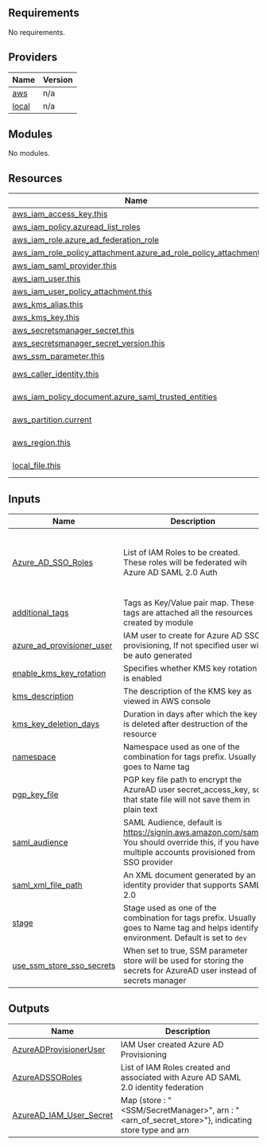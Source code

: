 ## Requirements

No requirements.

## Providers

| Name | Version |
|------|---------|
| <a name="provider_aws"></a> [aws](#provider\_aws) | n/a |
| <a name="provider_local"></a> [local](#provider\_local) | n/a |

## Modules

No modules.

## Resources

| Name | Type |
|------|------|
| [aws_iam_access_key.this](https://registry.terraform.io/providers/hashicorp/aws/latest/docs/resources/iam_access_key) | resource |
| [aws_iam_policy.azuread_list_roles](https://registry.terraform.io/providers/hashicorp/aws/latest/docs/resources/iam_policy) | resource |
| [aws_iam_role.azure_ad_federation_role](https://registry.terraform.io/providers/hashicorp/aws/latest/docs/resources/iam_role) | resource |
| [aws_iam_role_policy_attachment.azure_ad_role_policy_attachment](https://registry.terraform.io/providers/hashicorp/aws/latest/docs/resources/iam_role_policy_attachment) | resource |
| [aws_iam_saml_provider.this](https://registry.terraform.io/providers/hashicorp/aws/latest/docs/resources/iam_saml_provider) | resource |
| [aws_iam_user.this](https://registry.terraform.io/providers/hashicorp/aws/latest/docs/resources/iam_user) | resource |
| [aws_iam_user_policy_attachment.this](https://registry.terraform.io/providers/hashicorp/aws/latest/docs/resources/iam_user_policy_attachment) | resource |
| [aws_kms_alias.this](https://registry.terraform.io/providers/hashicorp/aws/latest/docs/resources/kms_alias) | resource |
| [aws_kms_key.this](https://registry.terraform.io/providers/hashicorp/aws/latest/docs/resources/kms_key) | resource |
| [aws_secretsmanager_secret.this](https://registry.terraform.io/providers/hashicorp/aws/latest/docs/resources/secretsmanager_secret) | resource |
| [aws_secretsmanager_secret_version.this](https://registry.terraform.io/providers/hashicorp/aws/latest/docs/resources/secretsmanager_secret_version) | resource |
| [aws_ssm_parameter.this](https://registry.terraform.io/providers/hashicorp/aws/latest/docs/resources/ssm_parameter) | resource |
| [aws_caller_identity.this](https://registry.terraform.io/providers/hashicorp/aws/latest/docs/data-sources/caller_identity) | data source |
| [aws_iam_policy_document.azure_saml_trusted_entities](https://registry.terraform.io/providers/hashicorp/aws/latest/docs/data-sources/iam_policy_document) | data source |
| [aws_partition.current](https://registry.terraform.io/providers/hashicorp/aws/latest/docs/data-sources/partition) | data source |
| [aws_region.this](https://registry.terraform.io/providers/hashicorp/aws/latest/docs/data-sources/region) | data source |
| [local_file.this](https://registry.terraform.io/providers/hashicorp/local/latest/docs/data-sources/file) | data source |

## Inputs

| Name | Description | Type | Default | Required |
|------|-------------|------|---------|:--------:|
| <a name="input_Azure_AD_SSO_Roles"></a> [Azure\_AD\_SSO\_Roles](#input\_Azure\_AD\_SSO\_Roles) | List of IAM Roles to be created. These roles will be federated wih Azure AD SAML 2.0 Auth | <pre>list(object({<br>    name                           = string<br>    policy_arns                    = list(string)<br>    permission_boundary_policy_arn = string<br>  }))</pre> | `[]` | no |
| <a name="input_additional_tags"></a> [additional\_tags](#input\_additional\_tags) | Tags as Key/Value pair map. These tags are attached all the resources created by module | `map(string)` | `{}` | no |
| <a name="input_azure_ad_provisioner_user"></a> [azure\_ad\_provisioner\_user](#input\_azure\_ad\_provisioner\_user) | IAM user to create for Azure AD SSO provisioning, If not specified user will be auto generated | `string` | `""` | no |
| <a name="input_enable_kms_key_rotation"></a> [enable\_kms\_key\_rotation](#input\_enable\_kms\_key\_rotation) | Specifies whether KMS key rotation is enabled | `bool` | `true` | no |
| <a name="input_kms_description"></a> [kms\_description](#input\_kms\_description) | The description of the KMS key as viewed in AWS console | `string` | `"SSM Parameter Store KMS master key used for AzureAD user secret"` | no |
| <a name="input_kms_key_deletion_days"></a> [kms\_key\_deletion\_days](#input\_kms\_key\_deletion\_days) | Duration in days after which the key is deleted after destruction of the resource | `number` | `10` | no |
| <a name="input_namespace"></a> [namespace](#input\_namespace) | Namespace used as one of the combination for tags prefix. Usually goes to Name tag | `string` | `"example"` | no |
| <a name="input_pgp_key_file"></a> [pgp\_key\_file](#input\_pgp\_key\_file) | PGP key file path to encrypt the AzureAD user secret\_access\_key, so that state file will not save them in plain text | `string` | n/a | yes |
| <a name="input_saml_audience"></a> [saml\_audience](#input\_saml\_audience) | SAML Audience, default is https://signin.aws.amazon.com/saml, You should override this, if you have multiple accounts provisioned from SSO provider | `string` | `"https://signin.aws.amazon.com/saml"` | no |
| <a name="input_saml_xml_file_path"></a> [saml\_xml\_file\_path](#input\_saml\_xml\_file\_path) | An XML document generated by an identity provider that supports SAML 2.0 | `string` | n/a | yes |
| <a name="input_stage"></a> [stage](#input\_stage) | Stage used as one of the combination for tags prefix. Usually goes to Name tag and helps identify environment. Default is set to `dev` | `string` | `"dev"` | no |
| <a name="input_use_ssm_store_sso_secrets"></a> [use\_ssm\_store\_sso\_secrets](#input\_use\_ssm\_store\_sso\_secrets) | When set to true, SSM parameter store will be used for storing the secrets for AzureAD user instead of secrets manager | `bool` | `false` | no |

## Outputs

| Name | Description |
|------|-------------|
| <a name="output_AzureADProvisionerUser"></a> [AzureADProvisionerUser](#output\_AzureADProvisionerUser) | IAM User created Azure AD Provisioning |
| <a name="output_AzureADSSORoles"></a> [AzureADSSORoles](#output\_AzureADSSORoles) | List of IAM Roles created and associated with Azure AD SAML 2.0 identity federation |
| <a name="output_AzureAD_IAM_User_Secret"></a> [AzureAD\_IAM\_User\_Secret](#output\_AzureAD\_IAM\_User\_Secret) | Map {store : "<SSM/SecretManager>", arn : "<arn\_of\_secret\_store>"}, indicating store type and arn |
